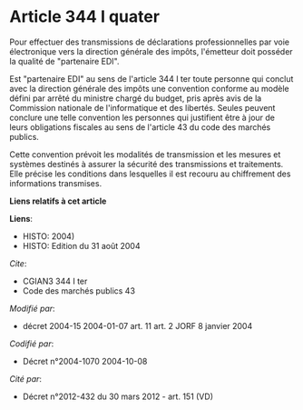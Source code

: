 # Article 344 I quater

Pour effectuer des transmissions de déclarations professionnelles par voie électronique vers la direction générale des
impôts, l'émetteur doit posséder la qualité de "partenaire EDI".

Est "partenaire EDI" au sens de l'article 344 I ter toute personne qui conclut avec la direction générale des impôts une
convention conforme au modèle défini par arrêté du ministre chargé du budget, pris après avis de la Commission nationale de
l'informatique et des libertés. Seules peuvent conclure une telle convention les personnes qui justifient être à jour de
leurs obligations fiscales au sens de l'article 43 du code des marchés publics.

Cette convention prévoit les modalités de transmission et les mesures et systèmes destinés à assurer la sécurité des
transmissions et traitements. Elle précise les conditions dans lesquelles il est recouru au chiffrement des informations
transmises.

**Liens relatifs à cet article**

**Liens**:

  - HISTO: 2004)
  - HISTO: Edition du 31 août 2004

_Cite_:

  - CGIAN3 344 I ter
  - Code des marchés publics 43

_Modifié par_:

  - décret 2004-15 2004-01-07 art. 11 art. 2 JORF 8 janvier 2004

_Codifié par_:

  - Décret n°2004-1070 2004-10-08

_Cité par_:

  - Décret n°2012-432 du 30 mars 2012 - art. 151 (VD)
